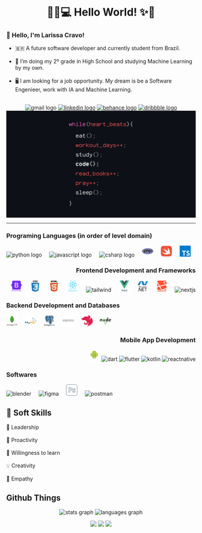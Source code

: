 <h1 align="center">👩🏻💻 Hello World! ✨💯</h1>

### 👋 Hello, I'm Larissa Cravo!

- 🇧🇷 A future software developer and currently student from Brazil.
    <br>
    <br>
- 📕 I’m doing my 2º grade in High School and studying Machine Learning by my own.
    <br>
    <br>
 - 🖥️ I am looking for a job opportunity. My dream is be a Software Engenieer, work with IA and Machine Learning.
    <br>
    <br>
   
   
<div align="center">
  <a href></a><img src="https://img.shields.io/static/v1?message=Gmail&logo=gmail&label=&color=FF5757&logoColor=white&labelColor=&style=for-the-badge" height="35" alt="gmail logo"  />
  <a href="https://www.linkedin.com/in/larissa-cravo-154b66306/" target="_blank"><img src="https://img.shields.io/static/v1?message=LinkedIn&logo=linkedin&label=&color=0077B5&logoColor=white&labelColor=&style=for-the-badge" height="35" alt="linkedin logo"></a>
  <a href="https://www.behance.net/larissacravo1" target="_blank"">  <img src="https://img.shields.io/static/v1?message=Behance&logo=behance&label=&color=1769ff&logoColor=white&labelColor=&style=for-the-badge" height="35" alt="behance logo" /></a>
  <a href="https://dribbble.com/L4r1ss4_Cr4v0" target="_blank"">   <img src="https://img.shields.io/static/v1?message=Dribbble&logo=dribbble&label=&color=EA4C89&logoColor=white&labelColor=&style=for-the-badge" height="35" alt="dribbble logo"  /></a>
</div>

<img src="Img_Github.jpg" align="center"/>

__________________________________________________________________________________________________



<div align="left">

### Programing Languages (in order of level domain)
  
  <img src="https://cdn.jsdelivr.net/gh/devicons/devicon/icons/python/python-original.svg" height="30" alt="python logo"  />
  <img width="12" />
  <img src="https://cdn.jsdelivr.net/gh/devicons/devicon/icons/javascript/javascript-original.svg" height="30" alt="javascript logo"  />
  <img width="12" />
  <img src="https://cdn.jsdelivr.net/gh/devicons/devicon/icons/csharp/csharp-original.svg" height="30" alt="csharp logo"  />
  <img width="12" />
  <img src="https://raw.githubusercontent.com/devicons/devicon/master/icons/php/php-original.svg" height="30" alt="php logo"/>
  <img width="12" />
  <img src="https://raw.githubusercontent.com/devicons/devicon/master/icons/swift/swift-original.svg" height="30" alt="swift logo" /> 
  <img width="12" />
  <img src="https://raw.githubusercontent.com/devicons/devicon/master/icons/typescript/typescript-original.svg" height="30" alt="typescript logo"/>

</div>

<div align="right">

### Frontend Development and Frameworks
  
   <img src="https://raw.githubusercontent.com/devicons/devicon/master/icons/bootstrap/bootstrap-plain-wordmark.svg" height="30" alt="bootstrap"/>
   <img width="12" />
   <img src="https://raw.githubusercontent.com/devicons/devicon/master/icons/css3/css3-original-wordmark.svg" height="30" alt="css3"/>
   <img width="12" />
   <img src="https://raw.githubusercontent.com/devicons/devicon/master/icons/html5/html5-original-wordmark.svg" height="30" alt="html5"/>
   <img width="12" />
   <img src="https://raw.githubusercontent.com/devicons/devicon/master/icons/react/react-original-wordmark.svg" height="30" alt="react"/>
   <img width="12" />
   <img src="https://www.vectorlogo.zone/logos/tailwindcss/tailwindcss-icon.svg" height="30" alt="tailwind"/>
   <img width="12" />
   <img src="https://raw.githubusercontent.com/devicons/devicon/master/icons/vuejs/vuejs-original-wordmark.svg" height="30" alt="vuejs"/> 
   <img width="12" />
   <img src="https://raw.githubusercontent.com/devicons/devicon/master/icons/dot-net/dot-net-original-wordmark.svg" height="30" alt="dotnet" />
   <img width="12" />
   <img src="https://raw.githubusercontent.com/devicons/devicon/master/icons/laravel/laravel-plain-wordmark.svg" height="30" alt="laravel" />
   <img width="12" />
   <img src="https://cdn.worldvectorlogo.com/logos/nextjs-2.svg" height="30" alt="nextjs" />
</div>


<div align="left">

### Backend Development and Databases
  <img src="https://raw.githubusercontent.com/devicons/devicon/master/icons/mongodb/mongodb-original-wordmark.svg" height="30" alt="mongodb"/>
  <img width="12" />
  <img src="https://raw.githubusercontent.com/devicons/devicon/master/icons/mysql/mysql-original-wordmark.svg" height="30" alt="mysql" />
  <img width="12" />
  <img src="https://raw.githubusercontent.com/devicons/devicon/master/icons/postgresql/postgresql-original-wordmark.svg" height="30" alt="postgresql" /> 
  <img width="12" />
  <img src="https://raw.githubusercontent.com/devicons/devicon/master/icons/express/express-original-wordmark.svg" height="30" alt="express"/> 
  <img width="12" />
  <img src="https://raw.githubusercontent.com/devicons/devicon/master/icons/nestjs/nestjs-plain.svg" height="30" alt="nestjs"/>
  <img width="12" />
  <img src="https://raw.githubusercontent.com/devicons/devicon/master/icons/nodejs/nodejs-original-wordmark.svg" height="30" alt="nodejs"/> 
</div>

<div align="right">

### Mobile App Development
  <img src="https://raw.githubusercontent.com/devicons/devicon/master/icons/android/android-original-wordmark.svg" height="30" alt="android"/> 
  <img src="https://www.vectorlogo.zone/logos/dartlang/dartlang-icon.svg" height="30" alt="dart"/>
  <img src="https://www.vectorlogo.zone/logos/flutterio/flutterio-icon.svg" height="30" alt="flutter"/> 
  <img src="https://www.vectorlogo.zone/logos/kotlinlang/kotlinlang-icon.svg" height="30" alt="kotlin"/> 
  <img src="https://reactnative.dev/img/header_logo.svg" height="30" alt="reactnative"/>
</div>

<div align="left">

### Softwares
  <img src="https://download.blender.org/branding/community/blender_community_badge_white.svg" height="30" alt="blender" />
  <img width="12" />
  <img src="https://www.vectorlogo.zone/logos/figma/figma-icon.svg" height="30" alt="figma" />
  <img width="12" />
  <img src="https://raw.githubusercontent.com/devicons/devicon/master/icons/photoshop/photoshop-line.svg" height="30" alt="photoshop" />
  <img width="12" />
  <img src="https://www.vectorlogo.zone/logos/getpostman/getpostman-icon.svg" height="30" alt="postman" /> 
</div>

## 🧠 Soft Skills
<p align="left">🤝 Leadership <br><br>
  🎯 Proactivity
  <br>
  <br>
  💪 Willingness to learn
  <br>
  <br>
  💡 Creativity
  <br>
  <br>
  💖 Empathy</p>

## Github Things

<div align="center">
  <img src="https://github-readme-stats.vercel.app/api?username=L4r1ss4Cr4v0&hide_title=false&hide_rank=false&show_icons=true&include_all_commits=true&count_private=true&disable_animations=false&theme=dracula&locale=en&hide_border=false" height="150" alt="stats graph"  />
  <img src="https://github-readme-stats.vercel.app/api/top-langs?username=L4r1ss4Cr4v0&locale=en&hide_title=false&layout=compact&card_width=320&langs_count=5&theme=dracula&hide_border=false" height="150" alt="languages graph"  />

![](https://github-readme-streak-stats.herokuapp.com/?user=L4r1ss4Cr4v0&theme=dracula&hide_border=false)
![](https://github-profile-trophy.vercel.app/?username=L4r1ss4Cr4v0&theme=dracula&no-frame=false&no-bg=false&margin-w=4)
[![](https://visitcount.itsvg.in/api?id=L4r1ss4Cr4v0&icon=1&color=10)](https://visitcount.itsvg.in)


